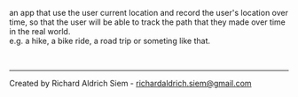an app that use the user current location and record the user's location over time, so that the user will be able to track the path that they made over time in the real world.
</br>
e.g. a hike, a bike ride, a road trip or someting like that.

</br>

-------------------------------
Created by Richard Aldrich Siem - richardaldrich.siem@gmail.com
